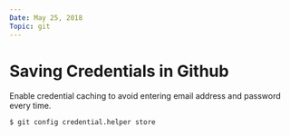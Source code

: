 ```yaml
---
Date: May 25, 2018
Topic: git
---
```


# Saving Credentials in Github

Enable credential caching to avoid entering email address and password every time.

```
$ git config credential.helper store
```
